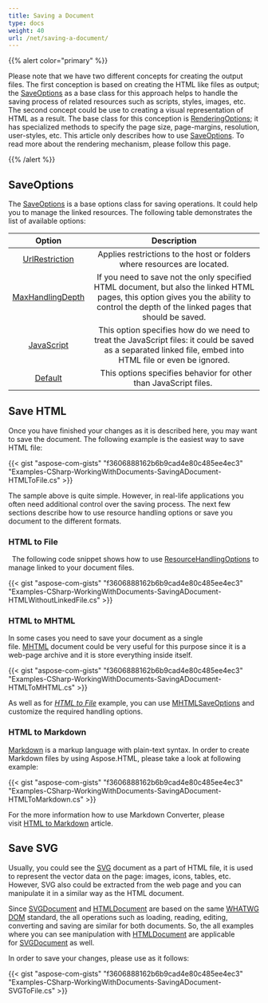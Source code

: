 ```yaml
---
title: Saving a Document
type: docs
weight: 40
url: /net/saving-a-document/
---
```


{{% alert color="primary" %}} 

Please note that we have two different concepts for creating the output files. The first conception is based on creating the HTML like files as output; the [SaveOptions](https://apireference.aspose.com/net/html/aspose.html.saving/saveoptions) as a base class for this approach helps to handle the saving process of related resources such as scripts, styles, images, etc. The second concept could be use to creating a visual representation of HTML as a result. The base class for this conception is [RenderingOptions](https://apireference.aspose.com/net/html/aspose.html.rendering/renderingoptions); it has specialized methods to specify the page size, page-margins, resolution, user-styles, etc. This article only describes how to use [SaveOptions](https://apireference.aspose.com/net/html/aspose.html.saving/saveoptions). To read more about the rendering mechanism, please follow this page.

{{% /alert %}} 
## **SaveOptions**
The [SaveOptions](https://apireference.aspose.com/net/html/aspose.html.saving/saveoptions) is a base options class for saving operations. It could help you to manage the linked resources. The following table demonstrates the list of available options:

|**Option**|**Description**|
| :-: | :-: |
|[UrlRestriction](https://apireference.aspose.com/net/html/aspose.html.saving/resourcehandlingoptions/properties/urlrestriction)|Applies restrictions to the host or folders where resources are located.|
|[MaxHandlingDepth](https://apireference.aspose.com/net/html/aspose.html.saving/resourcehandlingoptions/properties/maxhandlingdepth)|If you need to save not the only specified HTML document, but also the linked HTML pages, this option gives you the ability to control the depth of the linked pages that should be saved.|
|[JavaScript](https://apireference.aspose.com/net/html/aspose.html.saving/resourcehandlingoptions/properties/javascript)|This option specifies how do we need to treat the JavaScript files: it could be saved as a separated linked file, embed into HTML file or even be ignored.|
|[Default](https://apireference.aspose.com/net/html/aspose.html.saving/resourcehandlingoptions/properties/default)|` `This options specifies behavior for other than JavaScript files. |
## **Save HTML**
Once you have finished your changes as it is described here, you may want to save the document. The following example is the easiest way to save HTML file:

{{< gist "aspose-com-gists" "f3606888162b6b9cad4e80c485ee4ec3" "Examples-CSharp-WorkingWithDocuments-SavingADocument-HTMLToFile.cs" >}}

The sample above is quite simple. However, in real-life applications you often need additional control over the saving process. The next few sections describe how to use resource handling options or save you document to the different formats.
### **HTML to File**
` `The following code snippet shows how to use [ResourceHandlingOptions](https://apireference.aspose.com/net/html/aspose.html.saving/saveoptions/properties/resourcehandlingoptions) to manage linked to your document files.

{{< gist "aspose-com-gists" "f3606888162b6b9cad4e80c485ee4ec3" "Examples-CSharp-WorkingWithDocuments-SavingADocument-HTMLWithoutLinkedFile.cs" >}}
### **HTML to MHTML**
In some cases you need to save your document as a single file. [MHTML](https://en.wikipedia.org/wiki/MHTML) document could be very useful for this purpose since it is a web-page archive and it is store everything inside itself. 

{{< gist "aspose-com-gists" "f3606888162b6b9cad4e80c485ee4ec3" "Examples-CSharp-WorkingWithDocuments-SavingADocument-HTMLToMHTML.cs" >}}

As well as for [*HTML to File*](/html/net/saving-a-document/#savingadocument-htmltofile) example, you can use [MHTMLSaveOptions](https://apireference.aspose.com/net/html/aspose.html.saving/mhtmlsaveoptions) and customize the required handling options.
### **HTML to Markdown**
[Markdown](https://en.wikipedia.org/wiki/Markdown) is a markup language with plain-text syntax. In order to create Markdown files by using Aspose.HTML, please take a look at following example:

{{< gist "aspose-com-gists" "f3606888162b6b9cad4e80c485ee4ec3" "Examples-CSharp-WorkingWithDocuments-SavingADocument-HTMLToMarkdown.cs" >}}

For the more information how to use Markdown Converter, please visit [HTML to Markdown](/html/net/html-to-markdown-conversion-html/) article.
## **Save SVG**
Usually, you could see the [SVG](https://en.wikipedia.org/wiki/Scalable_Vector_Graphics) document as a part of HTML file, it is used to represent the vector data on the page: images, icons, tables, etc. However, SVG also could be extracted from the web page and you can manipulate it in a similar way as the HTML document.



Since [SVGDocument](https://apireference.aspose.com/net/html/aspose.html.dom.svg/svgdocument) and [HTMLDocument](https://apireference.aspose.com/net/html/aspose.html/htmldocument) are based on the same [WHATWG DOM](https://dom.spec.whatwg.org/) standard, the all operations such as loading, reading, editing, converting and saving are similar for both documents. So, the all examples where you can see manipulation with [HTMLDocument](https://apireference.aspose.com/net/html/aspose.html/htmldocument) are applicable for [SVGDocument](https://apireference.aspose.com/net/html/aspose.html.dom.svg/svgdocument) as well.

In order to save your changes, please use as it follows:

{{< gist "aspose-com-gists" "f3606888162b6b9cad4e80c485ee4ec3" "Examples-CSharp-WorkingWithDocuments-SavingADocument-SVGToFile.cs" >}}



